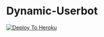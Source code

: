 # Dynamic-Userbot



[![Deploy To Heroku](https://www.herokucdn.com/deploy/button.svg)](https://dashboard.heroku.com/new?button-url=https%3A%2F%2Fgithub.com%2FDynamicUserbot%2FDynamic-Userbot%2Fblob%2Fmain%2FREADME.md&template=https%3A%2F%2Fgithub.com%2FDynamicUserbot%2FDynamic-Userbot%2Fblob%2Fmain%2FREADME.md)

